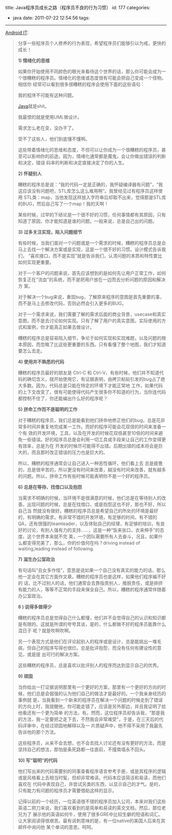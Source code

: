 title: Java程序员成长之路（程序员不良的行为习惯）
id: 177
categories:
  - java
date: 2011-07-22 12:54:56
tags:
---

[Android IT](http://androidit.diandian.com/post/bf5fbd50-b3b5-11e0-88a0-782bcb18d61b):
> 分享一些程序员个人修养的行为表现，希望程序员们能够引以为戒，更快的成长！
> 
> **1) 情绪化的思维**
> 
> 如果你开始使用不同颜色的眼光来看待这个世界的话，那么你可能会成为一个很糟糕的程序员。情绪化的思维或态度很有可能会把自己变成一个怪物。相信你 经常可以看到很多很糟糕的程序会使用下面的这些语句：
> 
> 我的程序不可能有这种问题。
> 
> [Java](http://java.chinaitlab.com/)就是shit。
> 
> 我最恨的就是使用UML做设计。
> 
> 需求怎么老在变，没办干了。
> 
> 受不了这些人，他们到底懂不懂啊。
> 
> 这些带着情绪化的思维和态度，不但可以让你成为一个很糟糕的程序员，甚至可以影响你的前途。因为，情绪化通常都是魔鬼，会让你做出错误的判断和决定，错误 码率的判断和决定直接决定了你的人生。
> 
> **2) 怀疑别人**
> 
> 糟糕的程序总是说：“我的代码一定是正确的，我怀疑编译器有问题”，“我这应该没有问题吧，STL库怎么这么难用啊”。我曾经见过有程序员这样使用 STL类：map，当他发现这样放入字符串后却取不出来，觉得那是STL库的BUG，然后自己写了一个map！我的天啊！
> 
> 某些时候，过早的下结论是一个很不好的习惯，任何事情都有其原因，只有知道了原因，你才能知道是谁的问题。一般来说，总是自己出的问题。
> 
> **3) 过多关注实现，陷入问题细节**
> 
> 有些时候，当我们面对一个问题或是一个需求的时候，糟糕的程序员总是会马上去找一个解决方案或是实现，这是一个很不好的习惯。设计模式告诉我们， “喜欢接口，而不是实现”就是告诉我们，认清问题的本质和特性要比如何实现更重要。
> 
> 对于一个客户的问题来说，首先应该想到的是如何先让用户正常工作，如何恢复正在“流血”的系统，而不是把用户放在一边而去分析问题的原因和解决方 案。
> 
> 对于解决一个bug来说，重现bug，了解原来程序的意图是首先重要的事，而不是马上去修改代码，否则必然会引入更多的BUG。
> 
> 对于一个需求来说，我们需要了解的需求后面的商业背景，usecase和真实意图，而不是去讨论如何实现。只有了解了用户的真实意图，实际使用的方式和案例，你才能真正如果去做设计。
> 
> 糟糕的程序总是容易陷入细节，争论于如何实现和实现难题，以及问题的根本原因，而忽略了比这些更重要的东西。只有看懂了整个地图，我们才知道要怎么去走。
> 
> **4) 使用并不熟悉的代码**
> 
> 糟糕的程序员最好的朋友是 Ctrl-C 和 Ctrl-V，有些时候，他们并不知道代码的确切含义，就开始使用它，有证据表明，由拷贝粘贴引发的bug占了绝大多数。因为，代码总是只能在特定的环境下才能正常地 工作，如果代码的上下文改变了，很有可能使得代码产生很多你不知道的行为，当你连代码都控制不住了，你还能编出什么好的程序呢？
> 
> **5) 拼命工作而不是聪明的工作**
> 
> 对于糟糕的程序员，我们总是能看到他们拼命地修正他们的bug，总是花非常多时间并重复地完成某一工作。而好的程序可能会花双倍的时间来准备一个有 效的开发环境，工具，以及在开发的时候花双倍甚至10倍的时间来避免一些错误。好的程序员总是会利用一切工具或手段来让自己的工作变得更有效率，总是为在 开发的时候尽可能得不出错。后期出错的成本将会是巨大的，而且那时改正错误的压力也是巨大的。
> 
> 所以，糟糕的程序通常会让自己进入一种恶性循环，他们看上去 总是疲惫的，总是很辛苦的，所以更没有时间来改善，越没有时间来改善，就有越多的问题。所以，拼命工作有些时候可能表明你不是一个好的程序员。
> 
> **6) 总是在等待、找借口以及抱怨**
> 
> 当需求不明确的时候，当环境不是很满意的时候，他们总是在等待别人的改善。出现问题的时候，总是在找借口，或是抱怨这也不好，那也不好，所以自己当 然就没有做好。糟糕的程序员总是希望自己的所处的环境是最好的，有明确的需求，有非常不错的开发环境，有足够的时间，有不错的QA，还有很强的teamleader，以及体贴自己的经理，有足够的培训，有良好的讨论，有别人强有力的支持……，这是一种“饭来张口，衣来伸手”的态度，这个世界本来就不完 美，一个团队需要所有人去奋斗，况且，如果什么都变得完美了，那么，你的价值何在吗？driving instead of waiting,leading instead of following.
> 
> **7) 滋生办公室政治**
> 
> 有句话叫“丑女多作怪”，意思是说如果一个自己没有真实的能力的话，那么他一定会在其它方面作文章。糟糕的程序员也是这样，如果他们程序编不好的 话，比不过别人的话，他们通常会去靠指责别人，推脱责任，或是排挤有能力的人，等等不正常的手段来保全自己。所以，糟糕的程序通常伴随着办公室政治。
> 
> **8 ) 说得多做得少**
> 
> 糟糕的程序员总是觉得自己什么都懂，他们并不会觉得自己的认识和知识都是有限的。这就是所谓的夸夸其谈，是的，什么都做不好的程序员能靠什么混日子 呢？就是吹啊吹啊。
> 
> 另一个表现方式是他们在评论起别人的程序或是设计，总是能挑出一堆毛病，但自己的程序写得也很烂。总是批评抱怨，而没有任何有建设性的意见，或是提 出可行的解决方案。
> 
> 这些糟糕的程序员，总是喜欢以批评别人的程序而达到显示自己的优秀。
> 
> **9) 顽固**
> 
> 当你给出一打证据说明那里有一个更好的方案，那里有一个更好的方向的时候，他们总是会倔强的认为他们自己的做法才是最好的。一个我亲身经历的事例就 是，当我看到一个新来的程序员在解决一个问题的时候走到了错误的方向上时，我提醒他，你可能走错了，应该是另外那边，并且我证明了给他看还有一个更为简单 的方法，有。然而，这位程序员却告诉我，“那是我的方法，我一定要把之走下去，不然我会非常难受”，于是，在三天后的代码评审中，在经过顽固地解释以及一 片质疑声中，他不得不采用了我最先告诉他的那个方法。
> 
> 这些程序员，从来不会去想，也不会去找人讨论还有没有更好的方法，而是坚持自己的想法，那怕是条死路都一往直前，不撞南墙永不回头。
> 
> **10) 写“聪明”的代码**
> 
> 他们写出来的代码需要别的同事查看程序语言参考手册，或是其程序的逻辑或是风格看上去相当时髦，但却非常难读。代码本应该简洁和易读，而他们喜欢在 代码中表现自己，并尝试另类的东西，以显示自己的才气。是的，只有能力有问题的程序员才需要借助这样的显示。
> 
> 记得以前的一个经历，一位英语很不错的程序员加入公司，本来对我们这些英语二把刀来说，我们喜欢看到的是简单和易读的英文文档，然后，那位老兄为了 展示他的英语如何牛，使用了很多GRE中比较生僻的短语和词汇。让大家阅读得很艰苦。最有讽刺意味的是，有一位native的美国人后来在其邮件中询问他 某个单词的意思。呵呵。